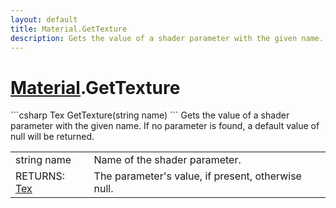 ```yaml
---
layout: default
title: Material.GetTexture
description: Gets the value of a shader parameter with the given name. If no parameter is found, a default value of null will be returned.
---
```

# [Material]({{site.url}}/Pages/Reference/Material.html).GetTexture

<div class='signature' markdown='1'>
```csharp
Tex GetTexture(string name)
```
Gets the value of a shader parameter with the given name.
If no parameter is found, a default value of null will be returned.
</div>

|  |  |
|--|--|
|string name|Name of the shader parameter.|
|RETURNS: [Tex]({{site.url}}/Pages/Reference/Tex.html)|The parameter's value, if present, otherwise null.|




